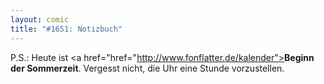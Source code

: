 ```yaml
---
layout: comic
title: "#1651: Notizbuch"
---
```


P.S.:
Heute ist <a href="href="http://www.fonflatter.de/kalender"><strong>Beginn der Sommerzeit</strong></a>. Vergesst nicht, die Uhr eine Stunde vorzustellen.

